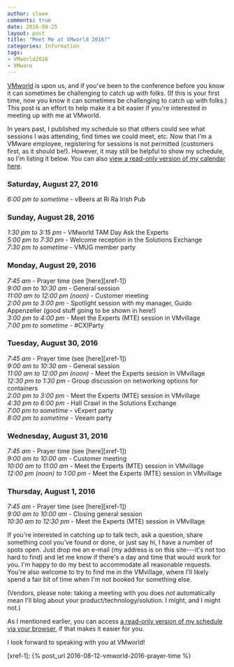 ```yaml
---
author: slowe
comments: true
date: 2016-08-25
layout: post
title: "Meet Me at VMworld 2016?"
categories: Information
tags:
- VMworld2016
- VMware
---
```


[VMworld][link-2] is upon us, and if you've been to the conference before you know it can sometimes be challenging to catch up with folks. (If this is your first time, now you know it can sometimes be challenging to catch up with folks.) This post is an effort to help make it a bit easier if you're interested in meeting up with me at VMworld.

In years past, I published my schedule so that others could see what sessions I was attending, find times we could meet, etc. Now that I'm a VMware employee, registering for sessions is not permitted (customers first, as it should be!). However, it may still be helpful to show my schedule, so I'm listing it below. You can also [view a read-only version of my calendar here][link-1].

### Saturday, August 27, 2016

_6:00 pm to sometime_ - vBeers at Ri Ra Irish Pub

### Sunday, August 28, 2016

_1:30 pm to 3:15 pm_ - VMworld TAM Day Ask the Experts  
_5:00 pm to 7:30 pm_ - Welcome reception in the Solutions Exchange  
_7:30 pm to sometime_ - VMUG member party

### Monday, August 29, 2016

_7:45 am_ - Prayer time (see [here][xref-1])  
_9:00 am to 10:30 am_ - General session  
_11:00 am to 12:00 pm (noon)_ - Customer meeting  
_2:00 pm to 3:00 pm_ - Spotlight session with my manager, Guido Appenzeller (good stuff going to be shown in here!)  
_3:00 pm to 4:00 pm_ - Meet the Experts (MTE) session in VMvillage  
_7:00 pm to sometime_ - #CXIParty

### Tuesday, August 30, 2016

_7:45 am_ - Prayer time (see [here][xref-1])  
_9:00 am to 10:30 am_ - General session  
_11:00 am to 12:00 pm (noon)_ - Meet the Experts session in VMvillage  
_12:30 pm to 1:30 pm_ - Group discussion on networking options for containers  
_2:00 pm to 3:00 pm_ - Meet the Experts (MTE) session in VMvillage  
_4:30 pm to 6:00 pm_ - Hall Crawl in the Solutions Exchange  
_7:00 pm to sometime_ - vExpert party  
_8:00 pm to sometime_ - Veeam party

### Wednesday, August 31, 2016

_7:45 am_ - Prayer time (see [here][xref-1])  
_9:00 am to 10:00 am_ - Customer meeting  
_10:00 am to 11:00 am_ - Meet the Experts (MTE) session in VMvillage  
_12:00 pm (noon) to 1:00 pm_ - Meet the Experts (MTE) session in VMvillage

### Thursday, August 1, 2016

_7:45 am_ - Prayer time (see [here][xref-1])  
_9:00 am to 10:00 am_ - Closing general session  
_10:30 am to 12:30 pm_ - Meet the Experts (MTE) session in VMvillage

If you're interested in catching up to talk tech, ask a question, share something cool you've found or done, or just say hi, I have a number of spots open. Just drop me an e-mail (my address is on this site---it's not too hard to find) and let me know if there's a day and time that would work for you. I'm happy to do my best to accommodate all reasonable requests. You're also welcome to try to find me in the VMvillage, where I'll likely spend a fair bit of time when I'm not booked for something else.

(Vendors, please note: taking a meeting with you does _not_ automatically mean I'll blog about your product/technology/solution. I might, and I might not.)

As I mentioned earlier, you can access [a read-only version of my schedule via your browser][link-1], if that makes it easier for you.

I look forward to speaking with you at VMworld!



[link-1]: https://fruux.com/calendars/public/a3298273721/2161D197-7A51-4703-B7FE-6066D871BB65/
[link-2]: http://www.vmworld.com/

[xref-1]: {% post_url 2016-08-12-vmworld-2016-prayer-time %}